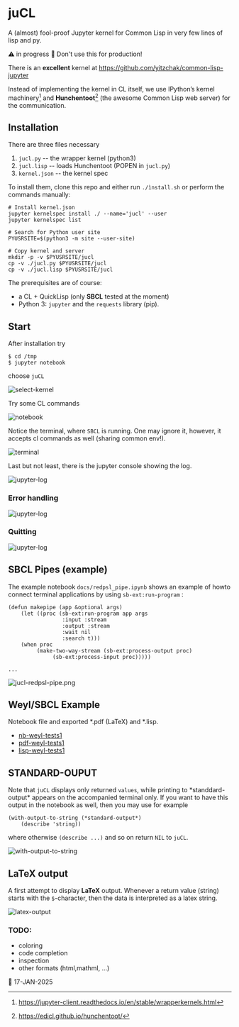 # juCL
A (almost) fool-proof Jupyter kernel for Common Lisp in very few lines of lisp and py.

:warning: in progress :construction: 
Don't use this for production!

There is an **excellent** kernel at https://github.com/yitzchak/common-lisp-jupyter

Instead of implementing the kernel in CL itself, we use 
IPython’s kernel machinery[^1] and 
__Hunchentoot__[^2] (the awesome Common Lisp web server) for the
communication.

## Installation
There are three files necessary

1. `jucl.py` -- the wrapper kernel (python3)
2. `jucl.lisp` -- loads Hunchentoot (POPEN in `jucl.py`)
3. `kernel.json` -- the kernel spec

To install them, clone this repo and either run `./ìnstall.sh` or perform the commands manually:

    # Install kernel.json
    jupyter kernelspec install ./ --name='jucl' --user
    jupyter kernelspec list

    # Search for Python user site 
    PYUSRSITE=$(python3 -m site --user-site)

    # Copy kernel and server
    mkdir -p -v $PYUSRSITE/jucl
    cp -v ./jucl.py $PYUSRSITE/jucl
    cp -v ./jucl.lisp $PYUSRSITE/jucl

The prerequisites are of course:

* a CL + QuickLisp (only __SBCL__ tested at the moment)
* Python 3: `jupyter` and the `requests` library (pip).

## Start
After installation try 

    $ cd /tmp
    $ jupyter notebook
   
choose `juCL` 

![select-kernel](./docs/jucl1.jpg?raw=true)

Try some CL commands

![notebook](./docs/jucl2.jpg?raw=true)

Notice the terminal, where `SBCL` is running. One may ignore it, however,
it accepts cl commands as well (sharing common env!).

![terminal](./docs/jucl3.jpg?raw=true)

Last but not least, there is the jupyter console showing the log.

![jupyter-log](./docs/jucl4.jpg?raw=true)


### Error handling

![jupyter-log](./docs/errhan.jpg?raw=true)

### Quitting

![jupyter-log](./docs/quit.jpg?raw=true)


## SBCL Pipes (example)
The example notebook `docs/redpsl_pipe.ipynb` shows an example of howto
connect terminal applications by using `sb-ext:run-program` :

    (defun makepipe (app &optional args)
        (let ((proc (sb-ext:run-program app args
                     :input :stream
                     :output :stream
                     :wait nil
                     :search t)))
        (when proc
             (make-two-way-stream (sb-ext:process-output proc)
                  (sb-ext:process-input proc)))))

    ...
    

![jucl-redpsl-pipe.png](./docs/jucl-redpsl-pipe.png?raw=true)


## Weyl/SBCL Example
Notebook file and exported *.pdf (LaTeX) and *.lisp.

  * [nb-weyl-tests1](./docs/weyl-tests1.ipynb)
  * [pdf-weyl-tests1](./docs/weyl-tests1.pdf)
  * [lisp-weyl-tests1](./docs/weyl-tests1.lisp)


## STANDARD-OUPUT
Note that `juCL` displays only returned `values`, while printing to
\*standdard-output\* appears on the accompanied terminal only. If
you want to have this output in the notebook as well, then you may
use for example

    (with-output-to-string (*standard-output*) 
        (describe 'string))
     
     
where otherwise `(describe ...)` and so on return `NIL` to `juCL`.


![with-output-to-string](./docs/w-out-to-screen.png?raw=true)


## LaTeX output
A first attempt to display **LaTeX** output. 
Whenever a return value (string) starts with the `$`-character, then
the data is interpreted as a latex string. 

![latex-output](./docs/latex-output.png)


### TODO:

* coloring
* code completion
* inspection
* other formats (html,mathml, ...)




📅 17-JAN-2025 


[^1]:https://jupyter-client.readthedocs.io/en/stable/wrapperkernels.html
[^2]:https://edicl.github.io/hunchentoot/
